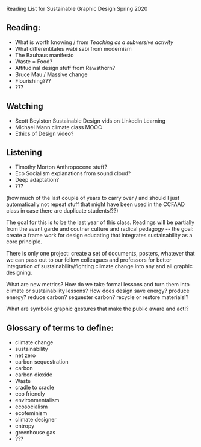 Reading List for Sustainable Graphic Design Spring 2020

## Reading:
- What is worth knowing / from _Teaching as a subversive activity_
- What differentitates wabi sabi from modernism
- The Bauhaus manifesto
- Waste = Food?
- Attitudinal design stuff from Rawsthorn?
- Bruce Mau / Massive change
- Flourishing???
- ???

## Watching
- Scott Boylston Sustainable Design vids on Linkedin Learning
- Michael Mann climate class MOOC
- Ethics of Design video?

## Listening
- Timothy Morton Anthropocene stuff?
- Eco Socialism explanations from sound cloud?
- Deep adaptation?
- ???

(how much of the last couple of years to carry over / and should I just automatically not repeat stuff that might have been used in the CCFAAD class in case there are duplicate students!??)

The goal for this is to be the last year of this class. Readings will be partially from the avant garde and coutner culture and radical pedagogy -- the goal: create a frame work for design educating that integrates sustainability as a core principle.

There is only one project: create a set of documents, posters, whatever that we can pass out to our fellow colleagues and professors for better integration of sustainability/fighting climate change into any and all graphic designing.

What are new metrics? How do we take formal lessons and turn them into climate or sustainability lessons? How does design save energy? produce energy? reduce carbon? sequester carbon? recycle or restore materials!?

What are symbolic graphic gestures that make the public aware and act!?

## Glossary of terms to define:
- climate change
- sustainability 
- net zero
- carbon sequestration
- carbon
- carbon dioxide
- Waste
- cradle to cradle
- eco friendly
- environmentalism
- ecosocialism
- ecofeminism
- climate designer
- entropy
- greenhouse gas 
- ???